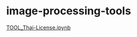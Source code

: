# image-processing-tools
[TOOL_Thai-License.ipynb](https://colab.research.google.com/drive/1UXSyM3vGd7LD-xTDm6hPuQzdJuS3iCmO?usp=sharing)

